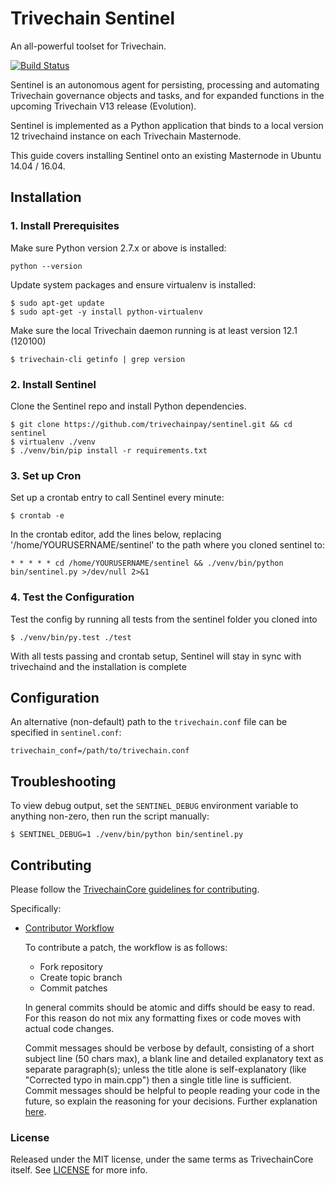 # Trivechain Sentinel

An all-powerful toolset for Trivechain.

[![Build Status](https://travis-ci.org/trivechainpay/sentinel.svg?branch=master)](https://travis-ci.org/trivechainpay/sentinel)

Sentinel is an autonomous agent for persisting, processing and automating Trivechain governance objects and tasks, and for expanded functions in the upcoming Trivechain V13 release (Evolution).

Sentinel is implemented as a Python application that binds to a local version 12 trivechaind instance on each Trivechain Masternode.

This guide covers installing Sentinel onto an existing Masternode in Ubuntu 14.04 / 16.04.

## Installation

### 1. Install Prerequisites

Make sure Python version 2.7.x or above is installed:

    python --version

Update system packages and ensure virtualenv is installed:

    $ sudo apt-get update
    $ sudo apt-get -y install python-virtualenv

Make sure the local Trivechain daemon running is at least version 12.1 (120100)

    $ trivechain-cli getinfo | grep version

### 2. Install Sentinel

Clone the Sentinel repo and install Python dependencies.

    $ git clone https://github.com/trivechainpay/sentinel.git && cd sentinel
    $ virtualenv ./venv
    $ ./venv/bin/pip install -r requirements.txt

### 3. Set up Cron

Set up a crontab entry to call Sentinel every minute:

    $ crontab -e

In the crontab editor, add the lines below, replacing '/home/YOURUSERNAME/sentinel' to the path where you cloned sentinel to:

    * * * * * cd /home/YOURUSERNAME/sentinel && ./venv/bin/python bin/sentinel.py >/dev/null 2>&1

### 4. Test the Configuration

Test the config by running all tests from the sentinel folder you cloned into

    $ ./venv/bin/py.test ./test

With all tests passing and crontab setup, Sentinel will stay in sync with trivechaind and the installation is complete

## Configuration

An alternative (non-default) path to the `trivechain.conf` file can be specified in `sentinel.conf`:

    trivechain_conf=/path/to/trivechain.conf

## Troubleshooting

To view debug output, set the `SENTINEL_DEBUG` environment variable to anything non-zero, then run the script manually:

    $ SENTINEL_DEBUG=1 ./venv/bin/python bin/sentinel.py

## Contributing

Please follow the [TrivechainCore guidelines for contributing](https://github.com/trivechainpay/trivechain/blob/master/CONTRIBUTING.md).

Specifically:

* [Contributor Workflow](https://github.com/trivechainpay/trivechain/blob/master/CONTRIBUTING.md#contributor-workflow)

    To contribute a patch, the workflow is as follows:

    * Fork repository
    * Create topic branch
    * Commit patches

    In general commits should be atomic and diffs should be easy to read. For this reason do not mix any formatting fixes or code moves with actual code changes.

    Commit messages should be verbose by default, consisting of a short subject line (50 chars max), a blank line and detailed explanatory text as separate paragraph(s); unless the title alone is self-explanatory (like "Corrected typo in main.cpp") then a single title line is sufficient. Commit messages should be helpful to people reading your code in the future, so explain the reasoning for your decisions. Further explanation [here](http://chris.beams.io/posts/git-commit/).

### License

Released under the MIT license, under the same terms as TrivechainCore itself. See [LICENSE](LICENSE) for more info.
